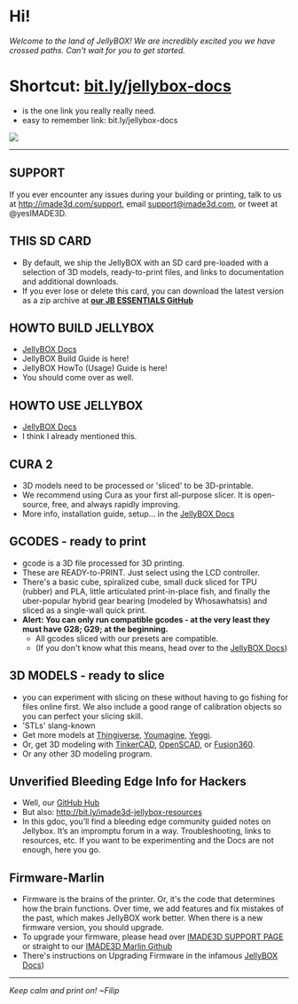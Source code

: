 # Hi!
_Welcome to the land of JellyBOX!_
_We are incredibly excited you we have crossed paths. Can't wait for you to get started._

# Shortcut: [bit.ly/jellybox-docs](http://bit.ly/jellybox-docs)
- is the one link you really really need.
- easy to remember link: bit.ly/jellybox-docs

![](http://i.imgur.com/tnP33Ph.png)

<hr>

## SUPPORT
If you ever encounter any issues during your building or printing, talk to us at http://imade3d.com/support, email support@imade3d.com, or tweet at @yesIMADE3D.

## THIS SD CARD
- By default, we ship the JellyBOX with an SD card pre-loaded with a selection of 3D models, ready-to-print files, and links to documentation and additional downloads.
- If you ever lose or delete this card, you can download the latest version as a zip archive at **[our JB ESSENTIALS GitHub](https://github.com/IMADE3D/JellyBOX-Essentials/releases)**

## HOWTO BUILD JELLYBOX
- [JellyBOX Docs](http://bit.ly/jellybox-docs)
- JellyBOX Build Guide is here!
- JellyBOX HowTo (Usage) Guide is here!
- You should come over as well.

## HOWTO USE JELLYBOX
- [JellyBOX Docs](http://bit.ly/jellybox-docs)
- I think I already mentioned this.


## CURA 2
- 3D models need to be processed or 'sliced' to be 3D-printable.
- We recommend using Cura as your first all-purpose slicer. It is open-source, free, and always rapidly improving.
- More info, installation guide, setup... in the [JellyBOX Docs](http://bit.ly/jellybox-docs)


## GCODES - ready to print
- gcode is a 3D file processed for 3D printing.
- These are READY-to-PRINT. Just select using the LCD controller.
- There's a basic cube, spiralized cube, small duck sliced for TPU (rubber) and PLA, little articulated print-in-place fish, and finally the uber-popular hybrid gear bearing (modeled by Whosawhatsis) and sliced as a single-wall quick print.
- **Alert: You can only run compatible gcodes - at the very least they must have G28; G29; at the beginning.**
  - All gcodes sliced with our presets are compatible.
  - (If you don't know what this means, head over to the [JellyBOX Docs](http://bit.ly/jellybox-docs))

## 3D MODELS - ready to slice
  - you can experiment with slicing on these without having to go fishing for files online first. We also include a good range of calibration objects so you can perfect your slicing skill.
  - 'STLs' slang-known
  - Get more models at [Thingiverse](http://www.thingiverse.com/), [Youmagine](https://www.youmagine.com/), [Yeggi](http://www.yeggi.com/).
  - Or, get 3D modeling with [TinkerCAD](https://www.tinkercad.com/), [OpenSCAD](http://www.openscad.org/), or [Fusion360](http://www.autodesk.com/products/fusion-360/overview).
  - Or any other 3D modeling program.

## Unverified Bleeding Edge Info for Hackers
- Well, our [GitHub Hub](https://github.com/IMADE3D)
- But also: http://bit.ly/imade3d-jellybox-resources
 - In this gdoc, you’ll find a bleeding edge community guided notes on Jellybox. It’s an impromptu forum in a way. Troubleshooting, links to resources, etc. If you want to be experimenting and the Docs are not enough, here you go.

## Firmware-Marlin
- Firmware is the brains of the printer. Or, it's the code that determines how the brain functions. Over time, we add features and fix mistakes of the past, which makes JellyBOX work better. When there is a new firmware version, you should upgrade.
- To upgrade your firmware, please head over [IMADE3D SUPPORT PAGE](http://imade3d.com/support) or straight to our [IMADE3D Marlin Github](https://github.com/IMADE3D/Marlin/releases)
- There's instructions on Upgrading Firmware in the infamous [JellyBOX Docs](http://bit.ly/jellybox-docs))

<hr>

_Keep calm and print on!_
_~Filip_
